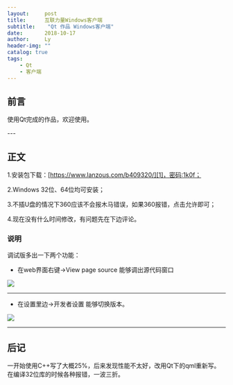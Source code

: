 ```yaml
---
layout:     post
title:      互联力量Windows客户端
subtitle:    "Qt 作品 Windows客户端"
date:       2018-10-17
author:     Ly
header-img: ""
catalog: true
tags:
    - Qt
    - 客户端
---
```


## 前言

使用Qt完成的作品，欢迎使用。

<p id = "build"></p>
---

## 正文

1.安装包下载：[https://www.lanzous.com/b409320/][1]，密码:1k0f；

2.Windows 32位、64位均可安装；

3.不插U盘的情况下360应该不会报木马错误，如果360报错，点击允许即可；

4.现在没有什么时间修改，有问题先在下边评论。

### 说明
调试版多出一下两个功能：
* 在web界面右键->View page source 能够调出源代码窗口

![](https://github.com/memoriesofsnows/memoriesofsnows.github.io/tree/master/img/pc-page-source.png)

---

* 在设置里边->开发者设置 能够切换版本。

![](https://github.com/memoriesofsnows/memoriesofsnows.github.io/tree/master/img/pc-debug.png)

---

## 后记

一开始使用C++写了大概25%，后来发现性能不太好，改用Qt下的qml重新写。在编译32位库的时候各种报错，一波三折。

[1]:	https://www.lanzous.com/b409320/
